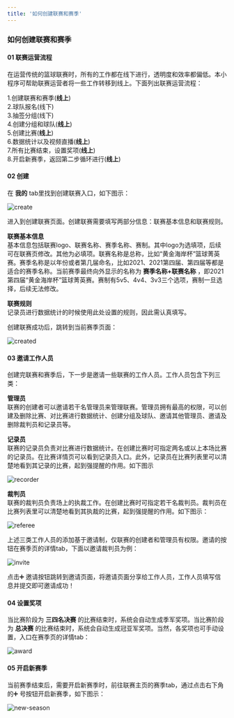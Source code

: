 ```yaml
---
title: '如何创建联赛和赛季'
---
```


### **如何创建联赛和赛季**

#### **01 联赛运营流程**

在运营传统的篮球联赛时，所有的工作都在线下进行，透明度和效率都偏低。本小程序可帮助联赛运营者将一些工作转移到线上。下面列出联赛运营流程：

1.创建联赛和赛季(**线上**)<br/>
2.球队报名(线下)<br/>
3.抽签分组(线下)<br/>
4.创建分组和球队(**线上**)<br/>
5.创建比赛(**线上**)<br/>
6.数据统计以及视频直播(**线上**)<br/>
7.所有比赛结束，设置奖项(**线上**)<br/>
8.开启新赛季，返回第二步循环进行(**线上**)<br/>

#### **02 创建**

在 **我的** tab里找到创建联赛入口，如下图示：

![create](/assets/blog/league/1.png)

进入到创建联赛页面。创建联赛需要填写两部分信息：联赛基本信息和联赛规则。

**联赛基本信息**<br/>
基本信息包括联赛logo、联赛名称、赛季名称、赛制。其中logo为选填项，后续可在联赛页修改。其他为必填项。联赛名称是总称，比如“黄金海岸杯”篮球菁英赛。赛季名称是以年份或者第几届命名，比如2021、2021第四届、第四届等都是适合的赛季名称。当前赛季最终向外显示的名称为 **赛季名称+联赛名称** ，即2021第四届“黄金海岸杯”篮球菁英赛。赛制有5v5、4v4、3v3三个选项，赛制一旦选择，后续无法修改。

**联赛规则**<br/>
记录员进行数据统计的时候使用此处设置的规则，因此需认真填写。

创建联赛成功后，跳转到当前赛季页面：

![created](/assets/blog/league/2.png)

#### **03 邀请工作人员**

创建完联赛和赛季后，下一步是邀请一些联赛的工作人员。工作人员包含下列三类：

**管理员**<br/>
联赛的创建者可以邀请若干名管理员来管理联赛。管理员拥有最高的权限，可以创建及删除比赛、对比赛进行数据统计、创建分组及球队、邀请其他管理员、邀请及删除裁判员和记录员等。

**记录员**<br/>
联赛的记录员负责对比赛进行数据统计。在创建比赛时可指定两名或以上本场比赛的记录员。在比赛详情页可以看到记录员入口。此外，记录员在比赛列表里可以清楚地看到其记录的比赛，起到强提醒的作用。如下图示

![recorder](/assets/blog/league/3.png)

**裁判员**<br/>
联赛的裁判员负责场上的执裁工作。在创建比赛时可指定若干名裁判员。裁判员在比赛列表里可以清楚地看到其执裁的比赛，起到强提醒的作用。如下图示：

![referee](/assets/blog/league/4.png)

上述三类工作人员的添加基于邀请制，仅联赛的创建者和管理员有权限。邀请的按钮在赛季页的详情tab，下面以邀请裁判员为例：

![invite](/assets/blog/league/5.png)

点击➕ 邀请按钮跳转到邀请页面，将邀请页面分享给工作人员，工作人员填写信息并提交即可邀请成功！

#### **04 设置奖项**

当比赛阶段为 **三四名决赛** 的比赛结束时，系统会自动生成季军奖项。当比赛阶段为 **总决赛** 的比赛结束时，系统会自动生成冠亚军奖项。当然，各奖项也可手动设置，入口在赛季页的详情tab：

![award](/assets/blog/league/6.png)

#### **05 开启新赛季**

当前赛季结束后，需要开启新赛季时，前往联赛主页的赛季tab，通过点击右下角的➕ 号按钮开启新赛季，如下图示：

![new-season](/assets/blog/league/7.png)

